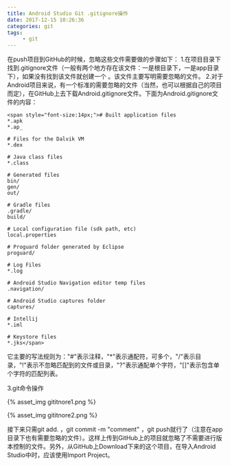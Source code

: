 ```yaml
---
title: Android Studio Git .gitignore操作
date: 2017-12-15 10:26:36
categories: git
tags:
     - git
---
```

在push项目到GitHub的时候，忽略这些文件需要做的步骤如下：
  1.在项目目录下找到.gitignore文件（一般有两个地方存在该文件：一是根目录下，一是app目录下），如果没有找到该文件就创建一个 。该文件主要写明需要忽略的文件。
  2.对于Android项目来说，有一个标准的需要忽略的文件（当然，也可以根据自己的项目而定），在GitHub上去下载Android.gitignore文件。下面为Android.gitignore文件的内容：
```
<span style="font-size:14px;"># Built application files
*.apk
*.ap_

# Files for the Dalvik VM
*.dex

# Java class files
*.class

# Generated files
bin/
gen/
out/

# Gradle files
.gradle/
build/

# Local configuration file (sdk path, etc)
local.properties

# Proguard folder generated by Eclipse
proguard/

# Log Files
*.log

# Android Studio Navigation editor temp files
.navigation/

# Android Studio captures folder
captures/

# Intellij
*.iml

# Keystore files
*.jks</span>
```

<!-- more -->

它主要的写法规则为："#"表示注释，"*"表示通配符，可多个，"/"表示目录，"!"表示不忽略匹配到的文件或目录，"?"表示通配单个字符，"[]"表示包含单个字符的匹配列表。

 3.git命令操作

 {% asset_img gititnore1.png %}

 {% asset_img gititnore2.png %}

接下来只需git add. ，git commit -m "comment" ，git push就行了（注意在app目录下也有需要忽略的文件）。这样上传到GitHub上的项目就忽略了不需要进行版本控制的文件。另外，从GitHub上Download下来的这个项目，在导入Android Studio中时，应该使用Import Project。